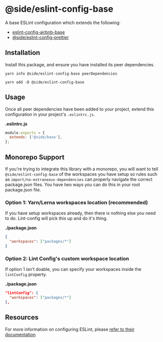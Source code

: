 # @side/eslint-config-base

A base ESLint configuration which extends the following:

- [eslint-config-airbnb-base](https://github.com/airbnb/javascript/tree/master/packages/eslint-config-airbnb-base)
- [@side/eslint-config-prettier](https://github.com/reside-eng/lint-config/tree/master/packages/eslint-config-prettier)

## Installation

Install this package, and ensure you have installed its peer dependencies.

`yarn info @side/eslint-config-base peerDependencies`

`yarn add -D @side/eslint-config-base`

## Usage

Once all peer dependencies have been added to your project, extend this configuration in your project's `.eslintrc.js`.

**.eslintrc.js**

```js
module.exports = {
  extends: ['@side/base'],
};
```

## Monorepo Support

If you're trying to integrate this library with a monorepo, you will want to tell `@side/eslint-config-base` of the workspaces you have setup so rules such as `import/no-extraneous-dependencies` can properly navigate the correct package.json files. You have two ways you can do this in your root package.json file.

### Option 1: Yarn/Lerna workspaces location (recommended)

If you have setup workspaces already, then there is nothing else you need to do. Lint-config will pick this up and do it's thing.

**./package.json**

```json
{
  "workspaces": ["packages/*"]
}
```

### Option 2: Lint Config's custom workspace location

If option 1 isn't doable, you can specify your workspaces inside the `lintConfig` property.

**./package.json**

```json
"lintConfig": {
  "workspaces": ["packages/*"]
},
```

## Resources

For more information on configuring ESLint, please [refer to their documentation](https://eslint.org/docs/user-guide/configuring)
